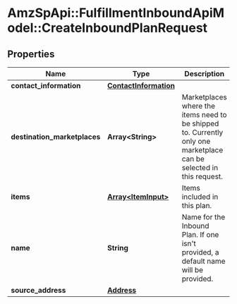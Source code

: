# AmzSpApi::FulfillmentInboundApiModel::CreateInboundPlanRequest

## Properties
Name | Type | Description | Notes
------------ | ------------- | ------------- | -------------
**contact_information** | [**ContactInformation**](ContactInformation.md) |  | 
**destination_marketplaces** | **Array&lt;String&gt;** | Marketplaces where the items need to be shipped to. Currently only one marketplace can be selected in this request. | 
**items** | [**Array&lt;ItemInput&gt;**](ItemInput.md) | Items included in this plan. | 
**name** | **String** | Name for the Inbound Plan. If one isn&#x27;t provided, a default name will be provided. | [optional] 
**source_address** | [**Address**](Address.md) |  | 

